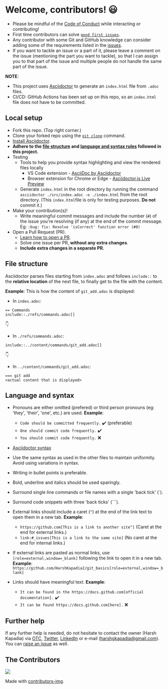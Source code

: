 # Welcome, contributors! :smiley:

- Please be mindful of the [Code of Conduct](https://github.com/HarshKapadia2/git_basics/blob/master/CODE_OF_CONDUCT.md) while interacting or contributing!
- First time contributors can solve [`good first issues`](https://github.com/HarshKapadia2/git_basics/issues?q=is%3Aopen+is%3Aissue+label%3A%22good+first+issue%22).
- Any contributor with some Git and GitHub knowledge can consider adding some of the requirements listed in the [issues](https://github.com/HarshKapadia2/git_basics/issues).
- If you want to tackle an issue or a part of it, please leave a comment on the issue (mentioning the part you want to tackle), so that I can assign you to that part of the issue and multiple people do not handle the same part of the issue.

**NOTE**:
- This project uses [Asciidoctor](https://asciidoctor.org/) to generate an `index.html` file from `.adoc` files.
- CI/CD: GitHub Actions has been set up on this repo, so an `index.html` file does not have to be committed.

## Local setup

- Fork this repo. (Top right corner.)
- Clone your forked repo using the [`git clone`](https://harshkapadia2.github.io/git_basics/#_git_clone) command.
- [Install Asciidoctor](https://asciidoctor.org/#installation).
- **Adhere to the [file structure](#file-structure) and [language and syntax rules](#language-and-syntax) followed in this project.**
- Testing
	- Tools to help you provide syntax highlighting and view the rendered files locally
		- VS Code extension - [AsciiDoc by Asciidoctor](https://marketplace.visualstudio.com/items?itemName=asciidoctor.asciidoctor-vscode)
		- Browser extension for Chrome or Edge - [Asciidoctor.js Live Preview](https://chrome.google.com/webstore/detail/asciidoctorjs-live-previe/iaalpfgpbocpdfblpnhhgllgbdbchmia)
	- Generate `index.html` in the root directory by running the command `asciidoctor ./src/index.adoc -o ./index.html` from the root directory. (This `index.html`file is only for testing purposes. **Do not** commit it.)
- Make your contribution(s)!
	- Write meaningful commit messages and include the number (`#`) of the issue you're resolving (if any) at the end of the commit message. Eg: `:bug: fix: Resolve 'isCorrect' function error (#0)`
- Open a Pull Request (PR).
	- [Learn how to open a PR](https://github.com/firstcontributions/first-contributions).
	- Solve one issue per PR, **without any extra changes**.
	- **Include extra changes in a separate PR.**

## File structure

Asciidoctor parses files starting from `index.adoc` and follows `include::` to the **relative location** of the next file, to finally get to the file with the content.

**Example**:
This is how the content of `git_add.adoc` is displayed:

- In `index.adoc`:

 ```
== Commands
include::./refs/commands.adoc[]
```

:point_down:

- In `./refs/commands.adoc`:

 ```
include::../content/commands/git_add.adoc[]
```

:point_down:

- In `../content/commands/git_add.adoc`:

 ```
=== git add
<actual content that is displayed>
```

## Language and syntax

- Pronouns are either omitted (prefered) or third person pronouns (eg: 'they', 'their', 'one', etc.) are used.
 **Example**:
 
	- `Code should be committed frequently.` :heavy_check_mark: (preferable)
	- `One should commit code frequently.` :heavy_check_mark:
	- `You should commit code frequently.` :x:

- [Asciidoctor syntax](https://asciidoctor.org/docs/asciidoc-syntax-quick-reference/) 
- Use the same syntax as used in the other files to maintain uniformity. Avoid using variations in syntax.
- Writing in bullet points is preferable.
- Bold, underline and italics should be used sparingly.
- Surround single line commands or file names with a single 'back tick' (`).
- Surround code snippets with three 'back ticks' (```).
- External links should include a caret (`^`) at the end of the link text to open them in a new tab.
 **Example**:
	- `https://github.com[This is a link to another site^]` (Caret at the end for external links.)
	- `link:#_issues[This is a link to the same site]` (No caret at the end for internal links.)
- If external links are pasted as normal links, use `[role=external,window=_blank]` following the link to open it in a new tab. **Example**: `https://github.com/HarshKapadia2/git_basics[role=external,window=_blank]`
- Links should have meaningful text.
 **Example**:

	- `It can be found in the https://docs.github.com[official documentation].` :heavy_check_mark:
	- `It can be found https://docs.github.com[here].` :x:

## Further help

If any further help is needed, do not hesitate to contact the owner (Harsh Kapadia) via [OTC](https://otc.zulipchat.com), [Twitter](https://twitter.com/harshgkapadia), [LinkedIn](https://www.linkedin.com/in/harshgkapadia/) or e-mail (harshgkapadia@gmail.com). You can [raise an issue](https://github.com/HarshKapadia2/git_basics/issues) as well.

## The Contributors

<a href="https://github.com/HarshKapadia2/git_basics/graphs/contributors">
  <img src="https://contributors-img.web.app/image?repo=HarshKapadia2/git_basics" />
</a>

Made with [contributors-img](https://contributors-img.web.app).
